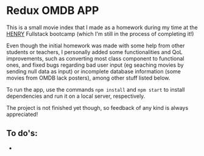 
# Redux OMDB APP

This is a small movie index that I made as a homework during my time at the [HENRY](https://www.soyhenry.com/) Fullstack bootcamp (which I'm still in the process of completing it!)

Even though the initial homework was made with some help from other students or teachers, I personally added some functionalities and QoL improvements, such as converting most class component to functional ones, and fixed bugs regarding bad user input (eg seaching movies by sending null data as input) or incomplete database information (some movies from OMDB lack posters), among other stuff listed below.

To run the app, use the commands ```npm install``` and ```npm start``` to install dependencies and run it on a local server, respectively.

The project is not finished yet though, so feedback of any kind is always appreciated!

## To do's: 

*



